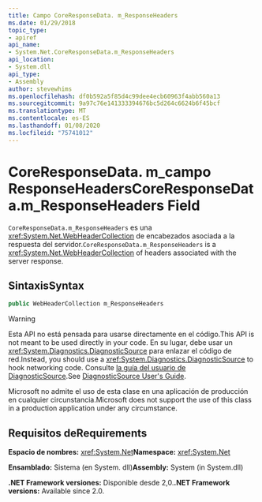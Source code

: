 ```yaml
---
title: Campo CoreResponseData. m_ResponseHeaders
ms.date: 01/29/2018
topic_type:
- apiref
api_name:
- System.Net.CoreResponseData.m_ResponseHeaders
api_location:
- System.dll
api_type:
- Assembly
author: stevewhims
ms.openlocfilehash: df0b592a5f85d4c99dee4ecb60963f4abb560a13
ms.sourcegitcommit: 9a97c76e141333394676bc5d264c6624b6f45bcf
ms.translationtype: MT
ms.contentlocale: es-ES
ms.lasthandoff: 01/08/2020
ms.locfileid: "75741012"
---
```

# <a name="coreresponsedatam_responseheaders-field"></a><span data-ttu-id="6929a-102">CoreResponseData. m\_campo ResponseHeaders</span><span class="sxs-lookup"><span data-stu-id="6929a-102">CoreResponseData.m\_ResponseHeaders Field</span></span>

<span data-ttu-id="6929a-103">`CoreResponseData.m_ResponseHeaders` es una <xref:System.Net.WebHeaderCollection> de encabezados asociada a la respuesta del servidor.</span><span class="sxs-lookup"><span data-stu-id="6929a-103">`CoreResponseData.m_ResponseHeaders` is a <xref:System.Net.WebHeaderCollection> of headers associated with the server response.</span></span>

## <a name="syntax"></a><span data-ttu-id="6929a-104">Sintaxis</span><span class="sxs-lookup"><span data-stu-id="6929a-104">Syntax</span></span>
  
```csharp
public WebHeaderCollection m_ResponseHeaders
```

> [!WARNING]
> <span data-ttu-id="6929a-105">Esta API no está pensada para usarse directamente en el código.</span><span class="sxs-lookup"><span data-stu-id="6929a-105">This API is not meant to be used directly in your code.</span></span> <span data-ttu-id="6929a-106">En su lugar, debe usar un <xref:System.Diagnostics.DiagnosticSource> para enlazar el código de red.</span><span class="sxs-lookup"><span data-stu-id="6929a-106">Instead, you should use a <xref:System.Diagnostics.DiagnosticSource> to hook networking code.</span></span> <span data-ttu-id="6929a-107">Consulte [la guía del usuario de DiagnosticSource](https://github.com/dotnet/runtime/blob/master/src/libraries/System.Diagnostics.DiagnosticSource/src/DiagnosticSourceUsersGuide.md).</span><span class="sxs-lookup"><span data-stu-id="6929a-107">See [DiagnosticSource User's Guide](https://github.com/dotnet/runtime/blob/master/src/libraries/System.Diagnostics.DiagnosticSource/src/DiagnosticSourceUsersGuide.md).</span></span>
> 
> <span data-ttu-id="6929a-108">Microsoft no admite el uso de esta clase en una aplicación de producción en cualquier circunstancia.</span><span class="sxs-lookup"><span data-stu-id="6929a-108">Microsoft does not support the use of this class in a production application under any circumstance.</span></span>

## <a name="requirements"></a><span data-ttu-id="6929a-109">Requisitos de</span><span class="sxs-lookup"><span data-stu-id="6929a-109">Requirements</span></span>

<span data-ttu-id="6929a-110">**Espacio de nombres:** <xref:System.Net></span><span class="sxs-lookup"><span data-stu-id="6929a-110">**Namespace:** <xref:System.Net></span></span>

<span data-ttu-id="6929a-111">**Ensamblado:** Sistema (en System. dll)</span><span class="sxs-lookup"><span data-stu-id="6929a-111">**Assembly:** System (in System.dll)</span></span>

<span data-ttu-id="6929a-112">**.NET Framework versiones:** Disponible desde 2,0.</span><span class="sxs-lookup"><span data-stu-id="6929a-112">**.NET Framework versions:** Available since 2.0.</span></span>
